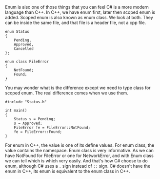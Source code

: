 Enum is also one of those things that you can feel C# is a more modern language than C++. In C++, we have enum first, later then scoped enum is added. Scoped enum is also known as enum class. We look at both.
They can be inside the same file, and that file is a header file, not a cpp file.
```
enum Status
{
	Pending,
	Approved,
	Cancelled
};

enum class FileError
{
	NotFound;
	Found;
}
```
You may wonder what is the difference except we need to type class for scoped enum. The real difference comes when we use them. 
```
#include "Status.h"

int main()
{
	Status s = Pending;
	s = Approved;
	FileError fe = FileError::NotFound;
	fe = FileError::Found;
}
```
For enum in C++, the value is one of its define values. For enum class, the value contains the namespace. Enum class is very informative. As we can have NotFound for FileError or one for NetworkError, and with Enum class we can tell which is which very easily. And that's how C# choose to do enum, although C# uses a `.` sign instead of `::` sign. C# doesn't have the enum in C++, its enum is equivalent to the enum class in C++.